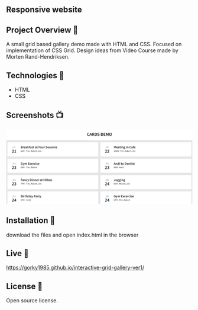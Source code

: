 ## Responsive website

## Project Overview 🎉

A small grid based gallery demo made with HTML and CSS.
Focused on implementation of CSS Grid.
Design ideas from Video Course made by Morten Rand-Hendriksen.

## Technologies 🔧

- HTML
- CSS

## Screenshots 📺

<p align="center">
    <img src="https://github.com/Gorky1985/interactive-cards-demo/blob/main/Screenshot%202023-08-30%20113002.png?raw=true" alt="Screenshot of website">
</p>

## Installation 💾

download the files and open index.html in the browser

## Live 📍

https://gorky1985.github.io/interactive-grid-gallery-ver1/

## License 🔱

Open source license.
